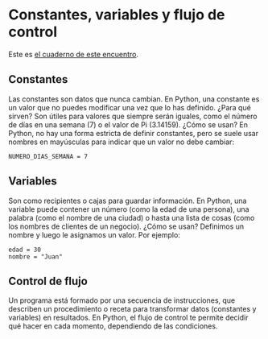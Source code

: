 # Constantes, variables y flujo de control

Este es [el cuaderno de este encuentro](./notebooks/01-teoria-constantes_variables_y_flujo_de-control.ipynb). 

## Constantes

Las constantes son datos que nunca cambian. En Python, una constante es 
un valor que no puedes modificar una vez que lo has definido.
¿Para qué sirven? Son útiles para valores que siempre serán iguales, como el número de días en una semana (7) o el valor de Pi (3.14159).
¿Cómo se usan? En Python, no hay una forma estricta de definir constantes, pero se suele usar nombres en mayúsculas para indicar que un 
valor no debe cambiar:

    NUMERO_DIAS_SEMANA = 7

## Variables

Son como recipientes o cajas para guardar información.
En Python, una variable puede contener un número (como la edad de una persona), una palabra (como el nombre de una ciudad) o hasta una lista 
de cosas (como los nombres de clientes de un negocio).
¿Cómo se usan? Definimos un nombre y luego le asignamos un valor. Por ejemplo:

    edad = 30
    nombre = "Juan"

## Control de flujo

Un programa está formado por una secuencia de instrucciones, que describen un 
procedimiento o receta para transformar datos (constantes y variables) en resultados.
En Python, el flujo de control te permite decidir qué hacer en cada momento, dependiendo de las condiciones.

